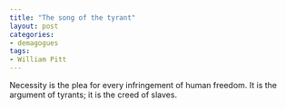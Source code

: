 ```yaml
---
title: "The song of the tyrant"
layout: post
categories:
- demagogues
tags:
- William Pitt
---
```


Necessity is the plea for every infringement of human freedom. It is the argument of tyrants; it is the creed of slaves.